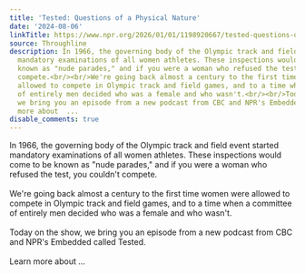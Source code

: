 ```yaml
---
title: 'Tested: Questions of a Physical Nature'
date: '2024-08-06'
linkTitle: https://www.npr.org/2026/01/01/1198920667/tested-questions-of-a-physical-nature
source: Throughline
description: In 1966, the governing body of the Olympic track and field event started
  mandatory examinations of all women athletes. These inspections would come to be
  known as "nude parades," and if you were a woman who refused the test, you couldn't
  compete.<br/><br/>We're going back almost a century to the first time women were
  allowed to compete in Olympic track and field games, and to a time when a committee
  of entirely men decided who was a female and who wasn't.<br/><br/>Today on the show,
  we bring you an episode from a new podcast from CBC and NPR's Embedded called Tested.<br/><br/>Learn
  more about  ...
disable_comments: true
---
```

In 1966, the governing body of the Olympic track and field event started mandatory examinations of all women athletes. These inspections would come to be known as "nude parades," and if you were a woman who refused the test, you couldn't compete.<br/><br/>We're going back almost a century to the first time women were allowed to compete in Olympic track and field games, and to a time when a committee of entirely men decided who was a female and who wasn't.<br/><br/>Today on the show, we bring you an episode from a new podcast from CBC and NPR's Embedded called Tested.<br/><br/>Learn more about  ...